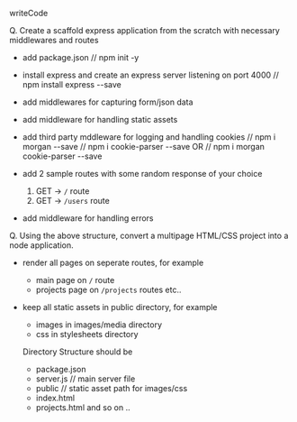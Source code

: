 writeCode

Q. Create a scaffold express application from the scratch with necessary middlewares and routes

- add package.json // npm init -y
- install express and create an express server listening on port 4000 // npm install express --save
- add middlewares for capturing form/json data
- add middleware for handling static assets
- add third party mddleware for logging and handling cookies   // npm i morgan --save    // npm i cookie-parser --save
                                                                OR   // npm i morgan cookie-parser --save  
- add 2 sample routes with some random response of your choice

  1. GET -> `/` route
  2. GET -> `/users` route

- add middleware for handling errors

Q. Using the above structure, convert a multipage HTML/CSS project into a node application.

- render all pages on seperate routes, for example
  - main page on `/` route
  - projects page on `/projects` routes etc..
- keep all static assets in public directory, for example

  - images in images/media directory
  - css in stylesheets directory

  Directory Structure should be

  - package.json
  - server.js // main server file
  - public // static asset path for images/css
  - index.html
  - projects.html and so on ..
